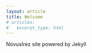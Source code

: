 ```yaml
---
layout: article
title: Welcome
# articles:
#   excerpt_type: html
---
```


NovusIrez site
powered by Jekyll